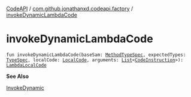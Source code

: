 [CodeAPI](../index.md) / [com.github.jonathanxd.codeapi.factory](index.md) / [invokeDynamicLambdaCode](.)

# invokeDynamicLambdaCode

`fun invokeDynamicLambdaCode(baseSam: `[`MethodTypeSpec`](../com.github.jonathanxd.codeapi.common/-method-type-spec/index.md)`, expectedTypes: `[`TypeSpec`](../com.github.jonathanxd.codeapi.base/-type-spec/index.md)`, localCode: `[`LocalCode`](../com.github.jonathanxd.codeapi.base/-local-code/index.md)`, arguments: `[`List`](https://kotlinlang.org/api/latest/jvm/stdlib/kotlin.collections/-list/index.html)`<`[`CodeInstruction`](../com.github.jonathanxd.codeapi/-code-instruction.md)`>): `[`LambdaLocalCode`](../com.github.jonathanxd.codeapi.base/-invoke-dynamic/-lambda-local-code/index.md)

**See Also**

[InvokeDynamic](../com.github.jonathanxd.codeapi.base/-invoke-dynamic/index.md)

